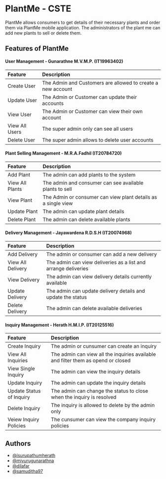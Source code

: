 
# PlantMe - CSTE

PlantMe allows consumers to get details of their necessary plants and order them via PlantMe mobile application. The administrators of the plant me can add new plants to sell or delete them. 


## Features of PlantMe

#### User Management - Gunarathne M.V.M.P. (IT19963402)


| Feature |  Description                       |
| :-------- | :-------------------------------- |
| Create User     |  The Admin and Customers are allowed to create a new account |
| Update User    |  The Admin or Customer can update their accounts |
| View User     |  The Admin or Customer can view their own account |
| View All Users     |  The super admin only can see all users |
| Delete User     |  The super admin allows to delete user accounts |

#### Plant Selling Management - M.R.A.Fadhil (IT20784720)

| Feature |  Description                       |
| :-------- | :-------------------------------- |
| Add Plant     |  The admin can add plants to the system |
| View All Plants     |  The admin and consumer can see available plants to sell |
| View Plant     | The Admin or consumer can view plant details as a single view |
| Update Plant     |  The admin can update plant details |
| Delete Plant     |  The admin can delete available plants |

#### Delivery Management - Jayawardena R.D.S.H (IT20074968)

| Feature |  Description                       |
| :-------- | :-------------------------------- |
| Add Delivery     |  The admin or consumer can add a new delivery |
| View All Delivery     |  The admin can view deliveries as a list and arrange deliveries |
| View Delivery |  The admin can view delivery details currently available |
| Update Delivery     |  The admin can update delivery details and update the status|
| Delete Delivery     |  The admin can delete available deliveries |

#### Inquiry Management - Herath H.M.I.P. (IT20125516)

| Feature |  Description                       |
| :-------- | :-------------------------------- |
| Create Inquiry |  The admin or cunsumer can create an inquiry |
| View All Inquiries | The admin can view all the inquiries available and filter them as opend or closed |
| View Single Inquiry |  The admin can view the inquiry details |
| Update Inquiry |  The admin can update the inquiry details |
| Update Status of Inquiry |  The admin can change the status to close when the inquiry is resolved |
| Delete Inquiry |  The inquiry is allowed to delete by the admin only |
| Veiew Inquiry Policies |  The cunsumer can view the company inquiry policies |

## Authors

- [@isurupathumherath](https://www.github.com/isurupathumherath)
- [@miyurugunarathna](https://www.github.com/miyurugunarathna)
- [@dilafar](https://www.github.com/dilafar)
- [@samuditha97](https://www.github.com/samuditha97)


